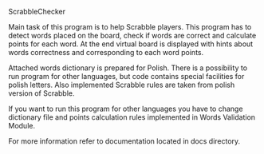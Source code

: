 ScrabbleChecker

Main task of this program is to help Scrabble players. This program has to detect words placed on the board, check if words are correct and calculate points for each word. At the end virtual board is displayed with hints about words correctness and corresponding to each word points. 

Attached words dictionary is prepared for Polish. There is a possibility to run program for other languages, but code contains special facilities for polish letters. Also implemented Scrabble rules are taken from polish version of Scrabble. 

If you want to run this program for other languages you have to change dictionary file and points calculation rules implemented in Words Validation Module.


For more information refer to documentation located in docs directory.

